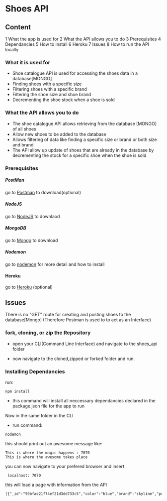 # Shoes API

## Content

1 What the app is used for
2 What the API allows you to do
3 Prerequisites
4 Dependancies
5 How to install
6 Heroku
7 Issues
8 How to run the API locally

### What it is used for

  *  Shoe catalogue API is used for accessing the shoes data in a database[MONGO]
  *  Finding shoes with a specific size
  *  Filtering shoes with a specific brand
  *  Filtering the shoe size and shoe brand
  *  Decrementing the shoe stock when a shoe is sold


### What the API allows you to do
  *  The shoe catalogue API allows retrieving from the database [MONGO] of all shoes
  *  Allow new shoes to be added to the database
  *  Allows filtering of data like finding a specific size or brand or both size and brand
  *  The API allow up update of shoes that are already in the database
     by decrementing the stock for a specific shoe when the shoe is sold

### Prerequisites
 ##### PostMan
 go to [Postman](https://www.getpostman.com/) to download(optional)

 ##### NodeJS
 go to [NodeJS](https://nodejs.org/en/) to downlaod

 ##### MongoDB
  go to [Mongo](https://www.mongodb.com/) to download

 ##### Nodemon
 go to [nodemon](https://nodemon.io/) for more detail and how to install

 #### Heroku
 go to [Heroku](https://www.heroku.com/) (optional)

## Issues
There is no "GET" route for creating and posting shoes to the database[Mongo]
(Therefore Postman is used to to act as an Interface)

 ### fork, cloning, or zip the Repository
 * open your CLI(Command Line Interface) and navigate to the shoes_api folder

 * now navigate to the cloned,zipped or forked folder and run:
 ### Installing Dependancies
 run:
 ```
 npm install
```
   * this command will install all neccessary dependancies declared in the package.json file for the app to run

  Now in the same folder in the CLI
 * run command:
 ```
 nodemon
 ```

this should print out an awesome message like:
```
This is where the magic happens : 7070
This is where the awesome takes place
```
 you can now navigate to your prefered browser and insert
```
 localhost: 7070
```
this will load a page with information from the API

```
[{"_id":"59bfae21f74ef21d3dd733c5","color":"blue","brand":"skyline","price":750,"size":4,"in_stock":2,"__v":0}]
```
